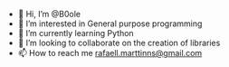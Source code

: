 - 👋 Hi, I’m @B0ole
- 👀 I’m interested in General purpose programming
- 🌱 I’m currently learning Python
- 💞️ I’m looking to collaborate on the creation of libraries
- 📫 How to reach me rafaell.marttinns@gmail.com

<!---
B0ole/B0ole is a ✨ special ✨ repository because its `README.md` (this file) appears on your GitHub profile.
You can click the Preview link to take a look at your changes.
--->
